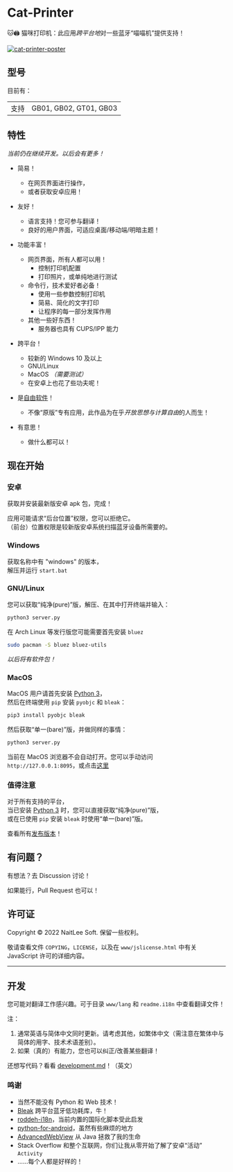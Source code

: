 
# Cat-Printer

🐱🖨 猫咪打印机：此应用*跨平台地*对一些蓝牙“喵喵机”提供支持！

[![cat-printer-poster](https://repository-images.githubusercontent.com/403563361/ad018f6e-3a6e-4028-84b2-205f7d35c22b)](https://repository-images.githubusercontent.com/403563361/ad018f6e-3a6e-4028-84b2-205f7d35c22b)

## 型号

目前有：

|    |    |
|----|----|
| 支持 | GB01, GB02, GT01, GB03  |

## 特性

*当前仍在继续开发。以后会有更多！*

- 简易！
  - 在网页界面进行操作，
  - 或者获取安卓应用！

- 友好！
  - 语言支持！您可参与翻译！
  - 良好的用户界面，可适应桌面/移动端/明暗主题！

- 功能丰富！
  - 网页界面，所有人都可以用！
    - 控制打印机配置
    - 打印照片，或单纯地进行测试
  - 命令行，技术爱好者必备！
    - 使用一些参数控制打印机
    - 简易、简化的文字打印
    - 让程序的每一部分发挥作用
  - 其他一些好东西！
    - 服务器也具有 CUPS/IPP 能力

- 跨平台！
  - 较新的 Windows 10 及以上
  - GNU/Linux
  - MacOS *（需要测试）*
  - 在安卓上也花了些功夫呢！

- 是[自由软件](https://www.gnu.org/philosophy/free-sw.html)！
  - 不像“原版”专有应用，此作品为在乎*开放思想与计算自由*的人而生！

- 有意思！
  - 做什么都可以！

## 现在开始

### 安卓

获取并安装最新版安卓 apk 包，完成！

应用可能请求“后台位置”权限，您可以拒绝它。  
（前台）位置权限是较新版安卓系统扫描蓝牙设备所需要的。

### Windows

获取名称中有 "windows" 的版本，  
解压并运行 `start.bat`

### GNU/Linux

您可以获取“纯净(pure)”版，解压、在其中打开终端并输入：  
```bash
python3 server.py
```

在 Arch Linux 等发行版您可能需要首先安装 `bluez`  
```bash
sudo pacman -S bluez bluez-utils
```

*以后将有软件包！*

### MacOS

MacOS 用户请首先安装 [Python 3](https://www.python.org/)，  
然后在终端使用 `pip` 安装 `pyobjc` 和 `bleak`：
```bash
pip3 install pyobjc bleak
```

然后获取“单一(bare)”版，并做同样的事情：  
```bash
python3 server.py
```

当前在 MacOS 浏览器不会自动打开。您可以手动访问 `http://127.0.0.1:8095`，或点击[这里](http://127.0.0.1:8095)


### 值得注意

对于所有支持的平台，  
当已安装 [Python 3](https://www.python.org/) 时，您可以直接获取“纯净(pure)”版，  
或在已使用 `pip` 安装 `bleak` 时使用“单一(bare)”版。

查看所有[发布版本](https://github.com/NaitLee/Cat-Printer/releases)！

## 有问题？

有想法？去 Discussion 讨论！

如果能行，Pull Request 也可以！

## 许可证

Copyright © 2022 NaitLee Soft. 保留一些权利。

敬请查看文件 `COPYING`，`LICENSE`，以及在 `www/jslicense.html` 中有关 JavaScript 许可的详细内容。

--------

## 开发

您可能对翻译工作感兴趣。可于目录 `www/lang` 和 `readme.i18n` 中查看翻译文件！

注：
1. 通常英语与简体中文同时更新。请考虑其他，如繁体中文（需注意在繁体中与简体的用字、技术术语差别）。  
2. 如果（真的）有能力，您也可以纠正/改善某些翻译！

还想写代码？看看 [development.md](development.md)！（英文）

### 鸣谢

- 当然不能没有 Python 和 Web 技术！
- [Bleak](https://bleak.readthedocs.io/en/latest/) 跨平台蓝牙低功耗库，牛！
- [roddeh-i18n](https://github.com/roddeh/i18njs)，当前内置的国际化脚本受此启发
- [python-for-android](https://python-for-android.readthedocs.io/en/latest/)，虽然有些麻烦的地方
- [AdvancedWebView](https://github.com/delight-im/Android-AdvancedWebView) 从 Java 拯救了我的生命
- Stack Overflow 和整个互联网，你们让我从零开始了解了安卓“活动” `Activity`
- ……每个人都是好样的！
